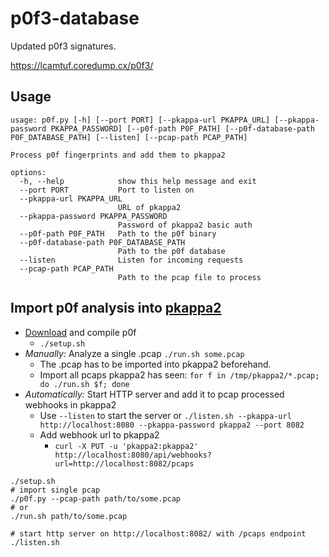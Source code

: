 # p0f3-database

Updated p0f3 signatures.

https://lcamtuf.coredump.cx/p0f3/

## Usage

```
usage: p0f.py [-h] [--port PORT] [--pkappa-url PKAPPA_URL] [--pkappa-password PKAPPA_PASSWORD] [--p0f-path P0F_PATH] [--p0f-database-path P0F_DATABASE_PATH] [--listen] [--pcap-path PCAP_PATH]

Process p0f fingerprints and add them to pkappa2

options:
  -h, --help            show this help message and exit
  --port PORT           Port to listen on
  --pkappa-url PKAPPA_URL
                        URL of pkappa2
  --pkappa-password PKAPPA_PASSWORD
                        Password of pkappa2 basic auth
  --p0f-path P0F_PATH   Path to the p0f binary
  --p0f-database-path P0F_DATABASE_PATH
                        Path to the p0f database
  --listen              Listen for incoming requests
  --pcap-path PCAP_PATH
                        Path to the pcap file to process
```

## Import p0f analysis into [pkappa2](https://github.com/spq/pkappa2)

- [Download](https://lcamtuf.coredump.cx/p0f3/releases/p0f-3.09b.tgz) and compile p0f
    - `./setup.sh`
- *Manually:* Analyze a single .pcap `./run.sh some.pcap`
    - The .pcap has to be imported into pkappa2 beforehand.
    - Import all pcaps pkappa2 has seen: `for f in /tmp/pkappa2/*.pcap; do ./run.sh $f; done`
- *Automatically:* Start HTTP server and add it to pcap processed webhooks in pkappa2
  - Use `--listen` to start the server or `./listen.sh --pkappa-url http://localhost:8080 --pkappa-password pkappa2 --port 8082`
  - Add webhook url to pkappa2
    - `curl -X PUT -u 'pkappa2:pkappa2' http://localhost:8080/api/webhooks?url=http://localhost:8082/pcaps`

```
./setup.sh
# import single pcap
./p0f.py --pcap-path path/to/some.pcap
# or
./run.sh path/to/some.pcap

# start http server on http://localhost:8082/ with /pcaps endpoint
./listen.sh
```
